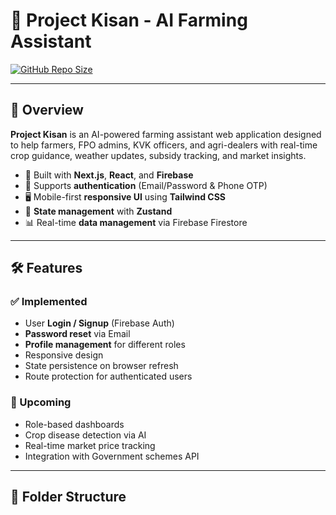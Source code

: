 # 🌾 Project Kisan - AI Farming Assistant

[![GitHub Repo Size](https://img.shields.io/github/repo-size/yashh152004/Kisan-project?style=for-the-badge)](https://github.com/yashh152004/Kisan-project)


---

## 📖 Overview

**Project Kisan** is an AI-powered farming assistant web application designed to help farmers, FPO admins, KVK officers, and agri-dealers with real-time crop guidance, weather updates, subsidy tracking, and market insights.

- 🚀 Built with **Next.js**, **React**, and **Firebase**
- 🌱 Supports **authentication** (Email/Password & Phone OTP)
- 🖥️ Mobile-first **responsive UI** using **Tailwind CSS**
- 🔄 **State management** with **Zustand**
- 📊 Real-time **data management** via Firebase Firestore

---

## 🛠 Features

### ✅ Implemented
- User **Login / Signup** (Firebase Auth)
- **Password reset** via Email
- **Profile management** for different roles
- Responsive design
- State persistence on browser refresh
- Route protection for authenticated users

### 🔮 Upcoming
- Role-based dashboards
- Crop disease detection via AI
- Real-time market price tracking
- Integration with Government schemes API

---

## 📂 Folder Structure

